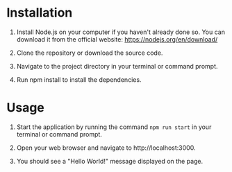 # Installation

1. Install Node.js on your computer if you haven't already done so. You can download it from the official website: https://nodejs.org/en/download/

2. Clone the repository or download the source code.

3. Navigate to the project directory in your terminal or command prompt.

4. Run npm install to install the dependencies.

# Usage

1. Start the application by running the command `npm run start` in your terminal or command prompt.

2. Open your web browser and navigate to http://localhost:3000.

3. You should see a "Hello World!" message displayed on the page.
